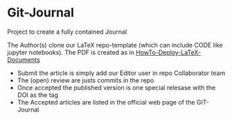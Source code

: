 # Git-Journal
Project to create a fully contained Journal 

The Author(s) clone our LaTeX repo-template (which can include CODE like jupyter notebooks). The PDF is created as in [HowTo-Deploy-LaTeX-Documents](https://github.com/SimonWaldherr/HowTo-Deploy-LaTeX-Documents)

* Submit the article is simply add our Editor user in repo Collaborator team
* The (open) review are justs commits in the repo
* Once accepted the published version is one special relesase with the DOI as the tag
* The Accepted articles are listed in the official web page of the GIT-Journal

